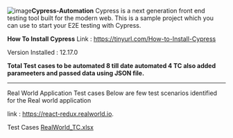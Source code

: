 ![image](https://github.com/ajayguptatech/cypress_realworld_app/assets/140374002/a5c08cec-5466-42c8-8371-4f2e0598fad5)**Cypress-Automation**
Cypress is a next generation front end testing tool built for the modern web. This is a sample project which you can use to start your E2E testing with Cypress.

**How To Install Cypress**
Link : https://tinyurl.com/How-to-Install-Cypress

Version Installed : 12.17.0

**Total Test cases to be automated 8 till date automated 4 TC also added parameeters and passed data using JSON file.**

--------------------------------------------------------------------------------------------------------------------------------------------------------------------------
Real World Application Test cases
Below are few test scenarios identified for the Real world application 

link : https://react-redux.realworld.io. 

Test Cases 
[RealWorld_TC.xlsx](https://github.com/ajayguptatech/cypress_realworld_app/files/12389028/RealWorld_TC.xlsx)



